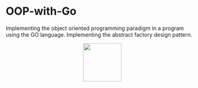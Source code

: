 # OOP-with-Go
Implementing the object oriented programming paradigm in a program using the GO language.
Implementing the abstract factory design pattern.
<br>
<div align="center">
<img height="100" src="https://frontdeskhelpers.com/es/wp-content/uploads/sites/2/2021/10/golang-1024x578.png" />
</div>
